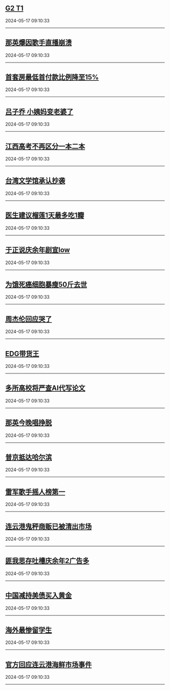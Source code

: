 ## [G2 T1](https://search.bilibili.com/all?vt=36849326&keyword=G2+T1&order=click)

2024-05-17 09:10:33

---
## [那英爆因歌手直播崩溃](https://search.bilibili.com/all?vt=36849326&keyword=%E9%82%A3%E8%8B%B1%E7%88%86%E5%9B%A0%E6%AD%8C%E6%89%8B%E7%9B%B4%E6%92%AD%E5%B4%A9%E6%BA%83&order=click)

2024-05-17 09:10:33

---
## [首套房最低首付款比例降至15%](https://search.bilibili.com/all?vt=36849326&keyword=%E9%A6%96%E5%A5%97%E6%88%BF%E6%9C%80%E4%BD%8E%E9%A6%96%E4%BB%98%E6%AC%BE%E6%AF%94%E4%BE%8B%E9%99%8D%E8%87%B315%25&order=click)

2024-05-17 09:10:33

---
## [吕子乔 小姨妈变老婆了](https://search.bilibili.com/all?vt=36849326&keyword=%E5%90%95%E5%AD%90%E4%B9%94+%E5%B0%8F%E5%A7%A8%E5%A6%88%E5%8F%98%E8%80%81%E5%A9%86%E4%BA%86&order=click)

2024-05-17 09:10:33

---
## [江西高考不再区分一本二本](https://search.bilibili.com/all?vt=36849326&keyword=%E6%B1%9F%E8%A5%BF%E9%AB%98%E8%80%83%E4%B8%8D%E5%86%8D%E5%8C%BA%E5%88%86%E4%B8%80%E6%9C%AC%E4%BA%8C%E6%9C%AC&order=click)

2024-05-17 09:10:33

---
## [台湾文学馆承认抄袭](https://search.bilibili.com/all?vt=36849326&keyword=%E5%8F%B0%E6%B9%BE%E6%96%87%E5%AD%A6%E9%A6%86%E6%89%BF%E8%AE%A4%E6%8A%84%E8%A2%AD&order=click)

2024-05-17 09:10:33

---
## [医生建议榴莲1天最多吃1瓣](https://search.bilibili.com/all?vt=36849326&keyword=%E5%8C%BB%E7%94%9F%E5%BB%BA%E8%AE%AE%E6%A6%B4%E8%8E%B21%E5%A4%A9%E6%9C%80%E5%A4%9A%E5%90%831%E7%93%A3&order=click)

2024-05-17 09:10:33

---
## [于正说庆余年剧宣low](https://search.bilibili.com/all?vt=36849326&keyword=%E4%BA%8E%E6%AD%A3%E8%AF%B4%E5%BA%86%E4%BD%99%E5%B9%B4%E5%89%A7%E5%AE%A3low&order=click)

2024-05-17 09:10:33

---
## [为饿死癌细胞暴瘦50斤去世](https://search.bilibili.com/all?vt=36849326&keyword=%E4%B8%BA%E9%A5%BF%E6%AD%BB%E7%99%8C%E7%BB%86%E8%83%9E%E6%9A%B4%E7%98%A650%E6%96%A4%E5%8E%BB%E4%B8%96&order=click)

2024-05-17 09:10:33

---
## [周杰伦回应哭了](https://search.bilibili.com/all?vt=36849326&keyword=%E5%91%A8%E6%9D%B0%E4%BC%A6%E5%9B%9E%E5%BA%94%E5%93%AD%E4%BA%86&order=click)

2024-05-17 09:10:33

---
## [EDG带货王](https://search.bilibili.com/all?vt=36849326&keyword=EDG%E5%B8%A6%E8%B4%A7%E7%8E%8B&order=click)

2024-05-17 09:10:33

---
## [多所高校将严查AI代写论文](https://search.bilibili.com/all?vt=36849326&keyword=%E5%A4%9A%E6%89%80%E9%AB%98%E6%A0%A1%E5%B0%86%E4%B8%A5%E6%9F%A5AI%E4%BB%A3%E5%86%99%E8%AE%BA%E6%96%87&order=click)

2024-05-17 09:10:33

---
## [那英今晚唱挣脱](https://search.bilibili.com/all?vt=36849326&keyword=%E9%82%A3%E8%8B%B1%E4%BB%8A%E6%99%9A%E5%94%B1%E6%8C%A3%E8%84%B1&order=click)

2024-05-17 09:10:33

---
## [普京抵达哈尔滨](https://search.bilibili.com/all?vt=36849326&keyword=%E6%99%AE%E4%BA%AC%E6%8A%B5%E8%BE%BE%E5%93%88%E5%B0%94%E6%BB%A8&order=click)

2024-05-17 09:10:33

---
## [雷军歌手摇人榜第一](https://search.bilibili.com/all?vt=36849326&keyword=%E9%9B%B7%E5%86%9B%E6%AD%8C%E6%89%8B%E6%91%87%E4%BA%BA%E6%A6%9C%E7%AC%AC%E4%B8%80&order=click)

2024-05-17 09:10:33

---
## [连云港鬼秤商贩已被清出市场](https://search.bilibili.com/all?vt=36849326&keyword=%E8%BF%9E%E4%BA%91%E6%B8%AF%E9%AC%BC%E7%A7%A4%E5%95%86%E8%B4%A9%E5%B7%B2%E8%A2%AB%E6%B8%85%E5%87%BA%E5%B8%82%E5%9C%BA&order=click)

2024-05-17 09:10:33

---
## [匪我思存吐槽庆余年2广告多](https://search.bilibili.com/all?vt=36849326&keyword=%E5%8C%AA%E6%88%91%E6%80%9D%E5%AD%98%E5%90%90%E6%A7%BD%E5%BA%86%E4%BD%99%E5%B9%B42%E5%B9%BF%E5%91%8A%E5%A4%9A&order=click)

2024-05-17 09:10:33

---
## [中国减持美债买入黄金](https://search.bilibili.com/all?vt=36849326&keyword=%E4%B8%AD%E5%9B%BD%E5%87%8F%E6%8C%81%E7%BE%8E%E5%80%BA%E4%B9%B0%E5%85%A5%E9%BB%84%E9%87%91&order=click)

2024-05-17 09:10:33

---
## [海外最惨留学生](https://search.bilibili.com/all?vt=36849326&keyword=%E6%B5%B7%E5%A4%96%E6%9C%80%E6%83%A8%E7%95%99%E5%AD%A6%E7%94%9F&order=click)

2024-05-17 09:10:33

---
## [官方回应连云港海鲜市场事件](https://search.bilibili.com/all?vt=36849326&keyword=%E5%AE%98%E6%96%B9%E5%9B%9E%E5%BA%94%E8%BF%9E%E4%BA%91%E6%B8%AF%E6%B5%B7%E9%B2%9C%E5%B8%82%E5%9C%BA%E4%BA%8B%E4%BB%B6&order=click)

2024-05-17 09:10:33

---

